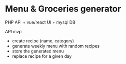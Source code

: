 # Menu & Groceries generator

PHP API + vue/react UI + mysql DB

API mvp
* create recipe (name, category)
* generate weekly menu with random recipes
* store the generated menu
* replace recipe for a given day
